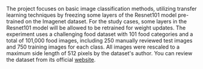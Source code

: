 The project focuses on basic image classification methods, utilizing transfer learning techniques by freezing some layers of the Resnet101 model pre-trained on the Imagenet dataset. For the study cases, some layers in the Resnet101 model will be allowed to be retrained for weight updates. The experiment uses a challenging food dataset with 101 food categories and a total of 101,000 food images, including 250 manually reviewed test images and 750 training images for each class. All images were rescaled to a maximum side length of 512 pixels by the dataset's author. You can review the dataset from its official [website](https://data.vision.ee.ethz.ch/cvl/datasets_extra/food-101/).
